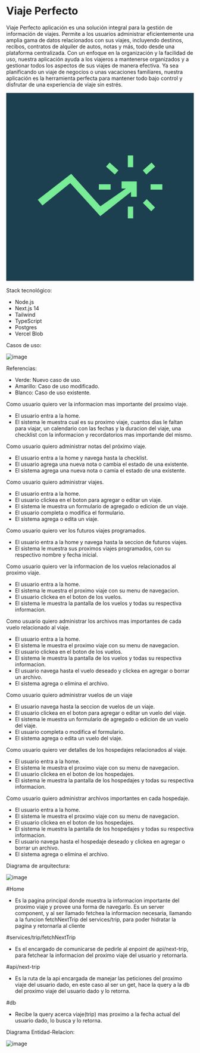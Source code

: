 # Viaje Perfecto

Viaje Perfecto aplicación es una solución integral para la gestión de información de viajes. Permite a los usuarios administrar eficientemente una amplia gama de datos relacionados con sus viajes, incluyendo destinos, recibos, contratos de alquiler de autos, notas y más, todo desde una plataforma centralizada. Con un enfoque en la organización y la facilidad de uso, nuestra aplicación ayuda a los viajeros a mantenerse organizados y a gestionar todos los aspectos de sus viajes de manera efectiva. Ya sea planificando un viaje de negocios o unas vacaciones familiares, nuestra aplicación es la herramienta perfecta para mantener todo bajo control y disfrutar de una experiencia de viaje sin estrés.

![logo de Viaje Perfecto](https://github.com/laautarolopez/viaje-perfecto/blob/main/public/images/logo.jpeg) 

Stack tecnológico:
- Node.js
- Next.js 14
- Tailwind
- TypeScript
- Postgres
- Vercel Blob

Casos de uso:

![image](https://github.com/laautarolopez/viaje-perfecto/assets/73248047/45bacb43-bf7e-4909-b93b-087d1963dfde)

Referencias:
- Verde: Nuevo caso de uso.
- Amarillo: Caso de uso modificado.
- Blanco: Caso de uso existente.
  
Como usuario quiero ver la informacion mas importante del proximo viaje.
- El usuario entra a la home.
- El sistema le muestra cual es su proximo viaje, cuantos dias le faltan para viajar, un calendario con las fechas y la duracion del viaje, una checklist con la informacion y recordatorios mas importande del mismo.

Como usuario quiero administrar notas del próximo viaje.
- El usuario entra a la home y navega hasta la checklist.
- El usuario agrega una nueva nota o cambia el estado de una existente.
- El sistema agrega una nueva nota o camia el estado de una existente.

Como usuario quiero administrar viajes.
- El usuario entra a la home.
- El usuario clickea en el boton para agregar o editar un viaje.
- El sistema le muestra un formulario de agregado o edicion de un viaje.
- El usuario completa o modifica el formulario.
- El sistema agrega o edita un viaje.

Como usuario quiero ver los futuros viajes programados.
- El usuario entra a la home y navega hasta la seccion de futuros viajes.
- El sistema le muestra sus proximos viajes programados, con su respectivo nombre y fecha inicial.

Como usuario  quiero ver la informacion de los vuelos relacionados al proximo viaje.
- El usuario entra a la home.
- El sistema le muestra el proximo viaje con su menu de navegacion.
- El usuario clickea en el boton de los vuelos.
- El sistema le muestra la pantalla de los vuelos y todas su respectiva informacion.

Como usuario quiero administrar los archivos mas importantes de cada vuelo relacionado al viaje.
- El usuario entra a la home.
- El sistema le muestra el proximo viaje con su menu de navegacion.
- El usuario clickea en el boton de los vuelos.
- El sistema le muestra la pantalla de los vuelos y todas su respectiva informacion.
- El usuario navega hasta el vuelo deseado y clickea en agregar o borrar un archivo.
- El sistema agrega o elimina el archivo.

Como usuario quiero administrar vuelos de un viaje
- El usuario navega hasta la seccion de vuelos de un viaje.
- El usuario clickea en el boton para agregar o editar un vuelo del viaje.
- El sistema le muestra un formulario de agregado o edicion de un vuelo del viaje.
- El usuario completa o modifica el formulario.
- El sistema agrega o edita un vuelo del viaje.

Como usuario quiero ver detalles de los hospedajes relacionados al viaje.
- El usuario entra a la home.
- El sistema le muestra el proximo viaje con su menu de navegacion.
- El usuario clickea en el boton de los hospedajes.
- El sistema le muestra la pantalla de los hospedajes y todas su respectiva informacion.

Como usuario quiero administrar archivos importantes en cada hospedaje.
- El usuario entra a la home.
- El sistema le muestra el proximo viaje con su menu de navegacion.
- El usuario clickea en el boton de los hospedajes.
- El sistema le muestra la pantalla de los hospedajes y todas su respectiva informacion.
- El usuario navega hasta el hospedaje deseado y clickea en agregar o borrar un archivo.
- El sistema agrega o elimina el archivo.


Diagrama de arquitectura:

![image](https://github.com/laautarolopez/viaje-perfecto/assets/73248047/ee2b0ae1-fa99-4eed-8e05-cb4888a7a945)

#Home
- Es la pagina principal donde muestra la informacion importante del proximo viaje y provee una forma de navegarlo. Es un server component, y al ser llamado
  fetchea la informacion necesaria, llamando a la funcion fetchNextTrip del services/trip, para poder hidratar la pagina y retornarla al cliente

#services/trip/fetchNextTrip
- Es el encargado de comunicarse de pedirle al enpoint de api/next-trip, para fetchear la informacion del proximo viaje del usuario y retornarla.

#api/next-trip
- Es la ruta de la api encargada de manejar las peticiones del proximo viaje del usuario dado, en este caso al ser un get, hace la query a la db del proximo viaje del usuario dado y lo retorna.

#db
- Recibe la query acerca viaje(trip) mas proximo a la fecha actual del usuario dado, lo busca y lo retorna.


Diagrama Entidad-Relacion:

![image](https://github.com/laautarolopez/viaje-perfecto/assets/73248047/aa190719-371d-46eb-9470-1f84827b882b)
